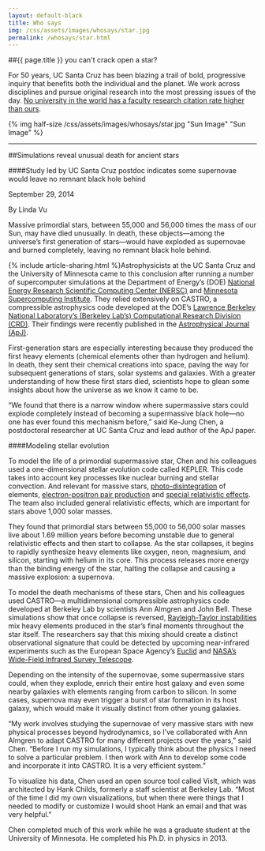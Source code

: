 ```yaml
---
layout: default-black
title: Who says
img: /css/assets/images/whosays/star.jpg
permalink: /whosays/star.html
---
```


##{{ page.title }} you can't crack open a star?

For 50 years, UC Santa Cruz has been blazing a trail of bold, progressive inquiry that benefits both the individual and the planet. We work across disciplines and pursue original research into the most pressing issues of the day. [No university in the world has a faculty research citation rate higher than ours](http://www.timeshighereducation.co.uk/world-university-rankings/2014-15/world-ranking/range/001-200/page/1/order/scorecitations%7Cdesc).

{% img half-size /css/assets/images/whosays/star.jpg "Sun Image" "Sun Image" %}

***

##Simulations reveal unusual death for ancient stars

####Study led by UC Santa Cruz postdoc indicates some supernovae would leave no remnant black hole behind

September 29, 2014

By Linda Vu

Massive primordial stars, between 55,000 and 56,000 times the mass of our Sun, may have died unusually. In death, these objects—among the universe’s first generation of stars—would have exploded as supernovae and burned completely, leaving no remnant black hole behind.

{% include article-sharing.html %}Astrophysicists at the UC Santa Cruz and the University of Minnesota came to this conclusion after running a number of supercomputer simulations at the Department of Energy’s (DOE) [National Energy Research Scientific Computing Center (NERSC)](http://www.nersc.gov) and [Minnesota Supercomputing Institute](https://www.msi.umn.edu). They relied extensively on CASTRO, a compressible astrophysics code developed at the DOE’s [Lawrence Berkeley National Laboratory’s (Berkeley Lab’s) Computational Research Division (CRD)](http://crd.lbl.gov). Their findings were recently published in the [Astrophysical Journal (ApJ)](http://iopscience.iop.org/0004-637X/790/2/162).

First-generation stars are especially interesting because they produced the first heavy elements (chemical elements other than hydrogen and helium). In death, they sent their chemical creations into space, paving the way for subsequent generations of stars, solar systems and galaxies. With a greater understanding of how these first stars died, scientists hope to glean some insights about how the universe as we know it came to be. 

“We found that there is a narrow window where supermassive stars could explode completely instead of becoming a supermassive black hole—no one has ever found this mechanism before,” said Ke-Jung Chen, a postdoctoral researcher at UC Santa Cruz and lead author of the ApJ paper.

####Modeling stellar evolution

To model the life of a primordial supermassive star, Chen and his colleagues used a one-dimensional stellar evolution code called KEPLER. This code takes into account key processes like nuclear burning and stellar convection. And relevant for massive stars, [photo-disintegration](http://en.wikipedia.org/wiki/Photodisintegration) of elements, [electron-positron pair production](http://en.wikipedia.org/wiki/Pair_production) and [special relativistic effects](http://en.wikipedia.org/wiki/General_relativity). The team also included general relativistic effects, which are important for stars above 1,000 solar masses.

They found that primordial stars between 55,000 to 56,000 solar masses live about 1.69 million years before becoming unstable due to general relativistic effects and then start to collapse. As the star collapses, it begins to rapidly synthesize heavy elements like oxygen, neon, magnesium, and silicon, starting with helium in its core. This process releases more energy than the binding energy of the star, halting the collapse and causing a massive explosion: a supernova.

To model the death mechanisms of these stars, Chen and his colleagues used CASTRO—a multidimensional compressible astrophysics code developed at Berkeley Lab by scientists Ann Almgren and John Bell. These simulations show that once collapse is reversed, [Rayleigh-Taylor instabilities](http://en.wikipedia.org/wiki/Rayleigh–Taylor_instability) mix heavy elements produced in the star’s final moments throughout the star itself. The researchers say that this mixing should create a distinct observational signature that could be detected by upcoming near-infrared experiments such as the European Space Agency’s [Euclid](http://sci.esa.int/euclid/) and [NASA’s Wide-Field Infrared Survey Telescope](http://wfirst.gsfc.nasa.gov).

Depending on the intensity of the supernovae, some supermassive stars could, when they explode, enrich their entire host galaxy and even some nearby galaxies with elements ranging from carbon to silicon. In some cases, supernova may even trigger a burst of star formation in its host galaxy, which would make it visually distinct from other young galaxies.

“My work involves studying the supernovae of very massive stars with new physical processes beyond hydrodynamics, so I’ve collaborated with Ann Almgren to adapt CASTRO for many different projects over the years,” said Chen. “Before I run my simulations, I typically think about the physics I need to solve a particular problem. I then work with Ann to develop some code and incorporate it into CASTRO. It is a very efficient system.”

To visualize his data, Chen used an open source tool called VisIt, which was architected by Hank Childs, formerly a staff scientist at Berkeley Lab. “Most of the time I did my own visualizations, but when there were things that I needed to modify or customize I would shoot Hank an email and that was very helpful.”

Chen completed much of this work while he was a graduate student at the University of Minnesota. He completed his Ph.D. in physics in 2013.